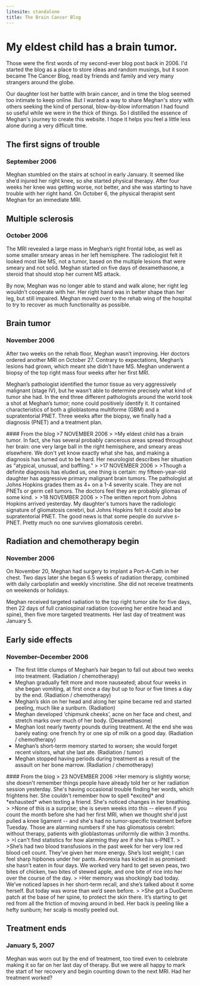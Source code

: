 ```yaml
---
litesite: standalone
title: The Brain Cancer Blog
---
```

# My eldest child has a brain tumor.
Those were the first words of my second-ever blog post back in 2006. I'd started the blog as a place to store ideas and random musings, but it soon became The Cancer Blog, read by friends and family and very many strangers around the globe. 

Our daughter lost her battle with brain cancer, and in time the blog seemed too intimate to keep online. But I wanted a way to share Meghan's story with others seeking the kind of personal, blow-by-blow information I had found so useful while we were in the thick of things. So I distilled the essence of Meghan's journey to create this website. I hope it helps you feel a little less alone during a very difficult time.

## The first signs of trouble
### September 2006
Meghan stumbled on the stairs at school in early January. It seemed like she’d injured her right knee, so she started physical therapy. After four weeks her knee was getting worse, not better, and she was starting to have trouble with her right hand. On October 6, the physical therapist sent Meghan for an immediate MRI.

## Multiple sclerosis
### October 2006
The MRI revealed a large mass in Meghan’s right frontal lobe, as well as some smaller smeary areas in her left hemisphere. The radiologist felt it looked most like MS, not a tumor, based on the multiple lesions that were smeary and not solid. Meghan started on five days of dexamethasone, a steroid that should stop her current MS attack.

By now, Meghan was no longer able to stand and walk alone; her right leg wouldn’t cooperate with her. Her right hand was in better shape than her leg, but still impaired. Meghan moved over to the rehab wing of the hospital to try to recover as much functionality as possible.

## Brain tumor
### November 2006
After two weeks on the rehab floor, Meghan wasn’t improving. Her doctors ordered another MRI on October 27. Contrary to expectations, Meghan’s lesions had grown, which meant she didn’t have MS. Meghan underwent a biopsy of the top right mass four weeks after her first MRI.

Meghan’s pathologist identified the tumor tissue as very aggressively malignant (stage IV), but he wasn’t able to determine precisely what kind of tumor she had. In the end three different pathologists around the world took a shot at Meghan’s tumor; none could positively identify it. It contained characteristics of both a glioblastoma multiforme (GBM) and a supratentorial PNET.
Three weeks after the biopsy, we finally had a diagnosis (PNET) and a treatment plan.

<aside class=".cancer-diary">
#### From the blog 
>7 NOVEMBER 2006
>
>My eldest child has a brain tumor. In fact, she has several probably cancerous areas spread throughout her brain: one very large ball in the right hemisphere, and smeary areas elsewhere. We don't yet know exactly what she has, and making a diagnosis has turned out to be hard. Her neurologist describes her situation as "atypical, unusual, and baffling."
>
>17 NOVEMBER 2006
>
>Though a definite diagnosis has eluded us, one thing is certain: my fifteen-year-old daughter has aggressive primary malignant brain tumors. The pathologist at Johns Hopkins grades them as 4+ on a 1-4 severity scale. They are not PNETs or germ cell tumors. The doctors feel they are probably gliomas of some kind. 
>
>18 NOVEMBER 2006
>
>The written report from Johns Hopkins arrived yesterday. My daughter's tumors have the radiologic signature of gliomatosis cerebri, but Johns Hopkins felt it could also be supratentorial PNET. The good news is that some people do survive s-PNET. Pretty much no one survives gliomatosis cerebri.
</aside>

## Radiation and chemotherapy begin
### November 2006
On November 20, Meghan had surgery to implant a Port-A-Cath in her chest. Two days later she began 6.5 weeks of radiation therapy, combined with daily carboplatin and weekly vincristine. She did not receive treatments on weekends or holidays.

Meghan received targeted radiation to the top right tumor site for five days, then 22 days of full craniospinal radiation (covering her entire head and spine), then five more targeted treatments. Her last day of treatment was January 5.

## Early side effects
### November–December 2006
- The first little clumps of Meghan’s hair began to fall out about two weeks into treatment. (Radiation / chemotherapy)
- Meghan gradually felt more and more nauseated; about four weeks in she began vomiting, at first once a day but up to four or five times a day by the end. (Radiation / chemotherapy)
- Meghan’s skin on her head and along her spine became red and started peeling, much like a sunburn. (Radiation)
- Meghan developed ‘chipmunk cheeks’, acne on her face and chest, and stretch marks over much of her body. (Dexamethasone)
- Meghan lost nearly twenty pounds during treatment. At the end she was barely eating: one french fry or one sip of milk on a good day. (Radiation / chemotherapy)
- Meghan’s short-term memory started to worsen; she would forget recent visitors, what she last ate. (Radiation / tumor)
- Meghan stopped having periods during treatment as a result of the assault on her bone marrow. (Radiation / chemotherapy)

<aside class=".cancer-diary">
#### From the blog 
> 23 NOVEMBER 2006
>Her memory is slightly worse; she doesn't remember things people have already told her or her radiation session yesterday. She's having occasional trouble finding her words, which frightens her. She couldn't remember how to spell *excited* and *exhausted* when texting a friend. She's noticed changes in her breathing.
>
>None of this is a surprise; she is seven weeks into this -- eleven if you count the month before she had her first MRI, when we thought she'd just pulled a knee ligament -- and she's had no tumor-specific treatment before Tuesday. Those are alarming numbers if she has gliomatosis cerebri: without therapy, patients with glioblastomas uniformly die within 3 months.
>
>I can't find statistics for how alarming they are if she has s-PNET.
>
>She’s had two blood transfusions in the past week for her very low red blood cell count. They’ve given her more energy. She’s lost weight; I can feel sharp hipbones under her pants. Anorexia has kicked in as promised: she hasn’t eaten in four days. We worked very hard to get seven peas, two bites of chicken, two bites of stewed apple, and one bite of rice into her over the course of the day.
>
>Her memory was shockingly bad today. We’ve noticed lapses in her short-term recall, and she’s talked about it some herself. But today was worse than we’d seen before.
>
>She got a DuoDerm patch at the base of her spine, to protect the skin there. It’s starting to get red from all the friction of moving around in bed. Her back is peeling like a hefty sunburn; her scalp is mostly peeled out.
</aside>

## Treatment ends
### January 5, 2007
Meghan was worn out by the end of treatment, too tired even to celebrate making it so far on her last day of therapy. But we were all happy to mark the start of her recovery and begin counting down to the next MRI. Had her treatment worked?

